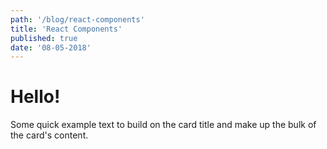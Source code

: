 ```yaml
---
path: '/blog/react-components'
title: 'React Components'
published: true
date: '08-05-2018'
---
```


# Hello!

Some quick example text to build on the card title and make up the bulk of the card's content.